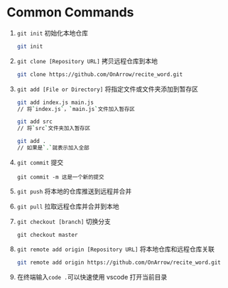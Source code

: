 # Common Commands

1. `git init` 初始化本地仓库

   ```bash
   git init
   ```

2. `git clone [Repository URL]` 拷贝远程仓库到本地

   ```bash
   git clone https://github.com/OnArrow/recite_word.git
   ```

3. `git add [File or Directory]` 将指定文件或文件夹添加到暂存区

   ```bash
   git add index.js main.js
   // 将`index.js`，`main.js`文件加入暂存区

   git add src
   // 将`src`文件夹加入暂存区

   git add .
   // 如果是`.`就表示加入全部
   ```

4. `git commit` 提交

   ```
   git commit -m 这是一个新的提交
   ```

5. `git push` 将本地的仓库推送到远程并合并

6. `git pull` 拉取远程仓库并合并到本地

7. `git checkout [branch]` 切换分支

   ```
   git checkout master
   ```

8. `git remote add origin [Repository URL]` 将本地仓库和远程仓库关联

   ```bash
   git remote add origin https://github.com/OnArrow/recite_word.git
   ```

9. 在终端输入`code .`可以快速使用 vscode 打开当前目录
